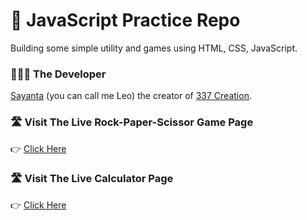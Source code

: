# 🌟 JavaScript Practice Repo
Building some simple utility and games using HTML, CSS, JavaScript.
### 👨🏻‍💻 The Developer
[Sayanta](https://github.com/sayanta337) (you can call me Leo) the creator of [337 Creation](https://github.com/the337creation).
### 🛣️ Visit The Live Rock-Paper-Scissor Game Page
👉 [Click Here](https://sayanta337.github.io/JS-practice/rock-paper-scissor-game/)
### 🛣️ Visit The Live Calculator Page
👉 [Click Here](https://sayanta337.github.io/JS-practice/Practice-files/calulator)